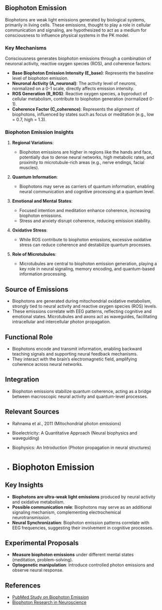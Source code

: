 ## Biophoton Emission

Biophotons are weak light emissions generated by biological systems, primarily in living cells. These emissions, thought to play a role in cellular communication and signaling, are hypothesized to act as a medium for consciousness to influence physical systems in the PK model.

### Key Mechanisms
Consciousness generates biophoton emissions through a combination of neuronal activity, reactive oxygen species (ROS), and coherence factors:
- **Base Biophoton Emission Intensity (E_base)**: Represents the baseline level of biophoton emission.
- **Neuronal Activity (A_neuronal)**: The activity level of neurons, normalized on a 0-1 scale, directly affects emission intensity.
- **ROS Generation (R_ROS)**: Reactive oxygen species, a byproduct of cellular metabolism, contribute to biophoton generation (normalized 0-1).
- **Coherence Factor (C_coherence)**: Represents the alignment of biophotons, influenced by states such as focus or meditation (e.g., low = 0.7, high = 1.3).

### Biophoton Emission Insights
1. **Regional Variations**:
   - Biophoton emissions are higher in regions like the hands and face, potentially due to dense neural networks, high metabolic rates, and proximity to microtubule-rich areas (e.g., nerve endings, facial muscles).

2. **Quantum Information**:
   - Biophotons may serve as carriers of quantum information, enabling neural communication and cognitive processing at a quantum level.

3. **Emotional and Mental States**:
   - Focused intention and meditation enhance coherence, increasing biophoton emissions.
   - Stress and anxiety disrupt coherence, reducing emission stability.

4. **Oxidative Stress**:
   - While ROS contribute to biophoton emissions, excessive oxidative stress can reduce coherence and destabilize quantum processes.

5. **Role of Microtubules**:
   - Microtubules are central to biophoton emission generation, playing a key role in neural signaling, memory encoding, and quantum-based information processing.

## Source of Emissions
- Biophotons are generated during mitochondrial oxidative metabolism, strongly tied to neural activity and reactive oxygen species (ROS) levels.
- These emissions correlate with EEG patterns, reflecting cognitive and emotional states. Microtubules and axons act as waveguides, facilitating intracellular and intercellular photon propagation.

## Functional Role
- Biophotons encode and transmit information, enabling backward teaching signals and supporting neural feedback mechanisms.
- They interact with the brain’s electromagnetic field, amplifying coherence across neural networks.

## Integration
- Biophoton emissions stabilize quantum coherence, acting as a bridge between macroscopic neural activity and quantum-level processes.

## Relevant Sources
- Rahnama et al., 2011 (Mitochondrial photon emissions)
- Bioelectricity: A Quantitative Approach (Neural biophysics and waveguiding)
- Biophysics: An Introduction (Photon propagation in neural structures)

- # Biophoton Emission

## Key Insights
- **Biophotons are ultra-weak light emissions** produced by neural activity and oxidative metabolism.
- **Possible communication role**: Biophotons may serve as an additional signaling mechanism, complementing electrochemical neurotransmission.
- **Neural Synchronization**: Biophoton emission patterns correlate with EEG frequencies, suggesting their involvement in cognitive processes.

## Experimental Proposals
- **Measure biophoton emissions** under different mental states (meditation, problem-solving).
- **Optogenetic manipulation**: Introduce controlled photon emissions and observe neural response.

## References
- [PubMed Study on Biophoton Emission](https://pubmed.ncbi.nlm.nih.gov/)
- [Biophoton Research in Neuroscience](https://pmc.ncbi.nlm.nih.gov/)

